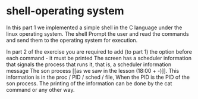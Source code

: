 # shell-operating system

In this part 1 we implemented a simple shell in the C language under the linux operating system. The shell
Prompt the user and read the commands and send them to the operating system for execution.


In part 2 of the exercise you are required to add (to part 1) the option before each command - it must be printed
The screen has a scheduler information that signals the process that runs it, that is, a scheduler information message
The son process [[as we saw in the lesson (18:00 + -)]]. This information is in the proc / PID / sched / file,
When the PID is the PID of the son process. The printing of the information can be done by the cat command or any other way.
